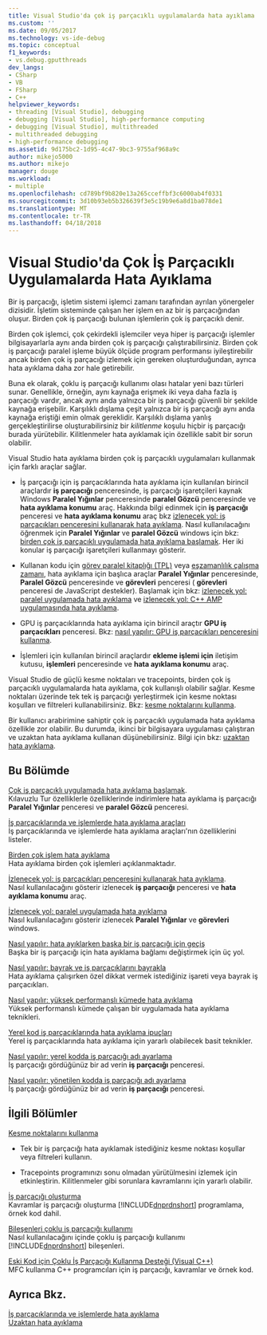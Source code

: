 ```yaml
---
title: Visual Studio'da çok iş parçacıklı uygulamalarda hata ayıklama | Microsoft Docs
ms.custom: ''
ms.date: 09/05/2017
ms.technology: vs-ide-debug
ms.topic: conceptual
f1_keywords:
- vs.debug.gputthreads
dev_langs:
- CSharp
- VB
- FSharp
- C++
helpviewer_keywords:
- threading [Visual Studio], debugging
- debugging [Visual Studio], high-performance computing
- debugging [Visual Studio], multithreaded
- multithreaded debugging
- high-performance debugging
ms.assetid: 9d175bc2-1d95-4c47-9bc3-9755af968a9c
author: mikejo5000
ms.author: mikejo
manager: douge
ms.workload:
- multiple
ms.openlocfilehash: cd789bf9b820e13a265cceffbf3c6000ab4f0331
ms.sourcegitcommit: 3d10b93eb5b326639f3e5c19b9e6a8d1ba078de1
ms.translationtype: MT
ms.contentlocale: tr-TR
ms.lasthandoff: 04/18/2018
---
```

# <a name="debug-multithreaded-applications-in-visual-studio"></a>Visual Studio'da Çok İş Parçacıklı Uygulamalarda Hata Ayıklama
Bir iş parçacığı, işletim sistemi işlemci zamanı tarafından ayrılan yönergeler dizisidir. İşletim sisteminde çalışan her işlem en az bir iş parçacığından oluşur. Birden çok iş parçacığı bulunan işlemlerin çok iş parçacıklı denir.  
  
Birden çok işlemci, çok çekirdekli işlemciler veya hiper iş parçacığı işlemler bilgisayarlarla aynı anda birden çok iş parçacığı çalıştırabilirsiniz. Birden çok iş parçacığı paralel işleme büyük ölçüde program performansı iyileştirebilir ancak birden çok iş parçacığı izlemek için gereken oluşturduğundan, ayrıca hata ayıklama daha zor hale getirebilir.  
  
Buna ek olarak, çoklu iş parçacığı kullanımı olası hatalar yeni bazı türleri sunar. Genellikle, örneğin, aynı kaynağa erişmek iki veya daha fazla iş parçacığı vardır, ancak aynı anda yalnızca bir iş parçacığı güvenli bir şekilde kaynağa erişebilir. Karşılıklı dışlama çeşit yalnızca bir iş parçacığı aynı anda kaynağa eriştiği emin olmak gereklidir. Karşılıklı dışlama yanlış gerçekleştirilirse oluşturabilirsiniz bir *kilitlenme* koşulu hiçbir iş parçacığı burada yürütebilir. Kilitlenmeler hata ayıklamak için özellikle sabit bir sorun olabilir.

Visual Studio hata ayıklama birden çok iş parçacıklı uygulamaları kullanmak için farklı araçlar sağlar.

- İş parçacığı için iş parçacıklarında hata ayıklama için kullanılan birincil araçlardır **iş parçacığı** penceresinde, iş parçacığı işaretçileri kaynak Windows **Paralel Yığınlar** penceresinde **paralel Gözcü** penceresinde ve **hata ayıklama konumu** araç. Hakkında bilgi edinmek için **iş parçacığı** penceresi ve **hata ayıklama konumu** araç bkz [izlenecek yol: iş parçacıkları penceresini kullanarak hata ayıklama](../debugger/how-to-use-the-threads-window.md). Nasıl kullanılacağını öğrenmek için **Paralel Yığınlar** ve **paralel Gözcü** windows için bkz: [birden çok iş parçacıklı uygulamada hata ayıklama başlamak](../debugger/get-started-debugging-multithreaded-apps.md). Her iki konular iş parçacığı işaretçileri kullanmayı gösterir.
  
- Kullanan kodu için [görev paralel kitaplığı (TPL)](/dotnet/standard/parallel-programming/task-parallel-library-tpl) veya [eşzamanlılık çalışma zamanı](/cpp/parallel/concrt/concurrency-runtime/), hata ayıklama için başlıca araçlar **Paralel Yığınlar** penceresinde, **Paralel Gözcü** penceresinde ve **görevleri** penceresi ( **görevleri** penceresi de JavaScript destekler). Başlamak için bkz: [izlenecek yol: paralel uygulamada hata ayıklama](../debugger/walkthrough-debugging-a-parallel-application.md) ve [izlenecek yol: C++ AMP uygulamasında hata ayıklama](/cpp/parallel/amp/walkthrough-debugging-a-cpp-amp-application). 

- GPU iş parçacıklarında hata ayıklama için birincil araçtır **GPU iş parçacıkları** penceresi. Bkz: [nasıl yapılır: GPU iş parçacıkları penceresini kullanma](../debugger/how-to-use-the-gpu-threads-window.md).  

- İşlemleri için kullanılan birincil araçlardır **ekleme işlemi için** iletişim kutusu, **işlemleri** penceresinde ve **hata ayıklama konumu** araç.  
  
Visual Studio de güçlü kesme noktaları ve tracepoints, birden çok iş parçacıklı uygulamalarda hata ayıklama, çok kullanışlı olabilir sağlar. Kesme noktaları üzerinde tek tek iş parçacığı yerleştirmek için kesme noktası koşulları ve filtreleri kullanabilirsiniz. Bkz: [kesme noktalarını kullanma](../debugger/using-breakpoints.md). 
  
Bir kullanıcı arabirimine sahiptir çok iş parçacıklı uygulamada hata ayıklama özellikle zor olabilir. Bu durumda, ikinci bir bilgisayara uygulaması çalıştıran ve uzaktan hata ayıklama kullanan düşünebilirsiniz. Bilgi için bkz: [uzaktan hata ayıklama](../debugger/remote-debugging.md).  
  
## <a name="in-this-section"></a>Bu Bölümde
 [Çok iş parçacıklı uygulamada hata ayıklama başlamak](../debugger/get-started-debugging-multithreaded-apps.md).  
 Kılavuzlu Tur özelliklerle özelliklerinde indirimlere hata ayıklama iş parçacığı **Paralel Yığınlar** penceresi ve **paralel Gözcü** penceresi.

 [İş parçacıklarında ve işlemlerde hata ayıklama araçları](../debugger/debug-threads-and-processes.md)  
 İş parçacıklarında ve işlemlerde hata ayıklama araçları'nın özelliklerini listeler.  
  
 [Birden çok işlem hata ayıklama](../debugger/debug-multiple-processes.md)  
 Hata ayıklama birden çok işlemleri açıklanmaktadır.

 [İzlenecek yol: iş parçacıkları penceresini kullanarak hata ayıklama](../debugger/how-to-use-the-threads-window.md).  
 Nasıl kullanılacağını gösterir izlenecek **iş parçacığı** penceresi ve **hata ayıklama konumu** araç. 

 [İzlenecek yol: paralel uygulamada hata ayıklama](../debugger/walkthrough-debugging-a-parallel-application.md)  
 Nasıl kullanılacağını gösterir izlenecek **Paralel Yığınlar** ve **görevleri** windows.  
  
 [Nasıl yapılır: hata ayıklarken başka bir iş parçacığı için geçiş](../debugger/how-to-switch-to-another-thread-while-debugging.md)  
 Başka bir iş parçacığı için hata ayıklama bağlamı değiştirmek için üç yol.  
  
 [Nasıl yapılır: bayrak ve iş parçacıklarını bayrakla](../debugger/how-to-flag-and-unflag-threads.md)  
 Hata ayıklama çalışırken özel dikkat vermek istediğiniz işareti veya bayrak iş parçacıkları.    
  
 [Nasıl yapılır: yüksek performanslı kümede hata ayıklama](../debugger/how-to-debug-on-a-high-performance-cluster.md)  
 Yüksek performanslı kümede çalışan bir uygulamada hata ayıklama teknikleri.  

 [Yerel kod iş parçacıklarında hata ayıklama ipuçları](../debugger/tips-for-debugging-threads-in-native-code.md)  
 Yerel iş parçacıklarında hata ayıklama için yararlı olabilecek basit teknikler. 

 [Nasıl yapılır: yerel kodda iş parçacığı adı ayarlama](../debugger/how-to-set-a-thread-name-in-native-code.md)  
 İş parçacığı gördüğünüz bir ad verin **iş parçacığı** penceresi.  
  
 [Nasıl yapılır: yönetilen kodda iş parçacığı adı ayarlama](../debugger/how-to-set-a-thread-name-in-managed-code.md)  
 İş parçacığı gördüğünüz bir ad verin **iş parçacığı** penceresi. 
  
## <a name="related-sections"></a>İlgili Bölümler  
 [Kesme noktalarını kullanma](../debugger/using-breakpoints.md)

 - Tek bir iş parçacığı hata ayıklamak istediğiniz kesme noktası koşullar veya filtreleri kullanın.  
  
 - Tracepoints programınızı sonu olmadan yürütülmesini izlemek için etkinleştirin. Kilitlenmeler gibi sorunlara kavramlarını için yararlı olabilir.  
  
 [İş parçacığı oluşturma](/dotnet/standard/threading/index)  
 Kavramlar iş parçacığı oluşturma [!INCLUDE[dnprdnshort](../code-quality/includes/dnprdnshort_md.md)] programlama, örnek kod dahil.  
  
 [Bileşenleri çoklu iş parçacığı kullanımı](http://msdn.microsoft.com/Library/2fc31e68-fb71-4544-b654-0ce720478779)  
 Nasıl kullanılacağını içinde çoklu iş parçacığı kullanımı [!INCLUDE[dnprdnshort](../code-quality/includes/dnprdnshort_md.md)] bileşenleri.  
  
 [Eski Kod için Çoklu İş Parçacığı Kullanma Desteği (Visual C++)](/cpp/parallel/multithreading/multithreading-support-for-older-code-visual-cpp)  
 MFC kullanma C++ programcıları için iş parçacığı, kavramlar ve örnek kod.  
  
## <a name="see-also"></a>Ayrıca Bkz.  
 [İş parçacıklarında ve işlemlerde hata ayıklama](../debugger/debug-threads-and-processes.md)   
 [Uzaktan hata ayıklama](../debugger/remote-debugging.md)